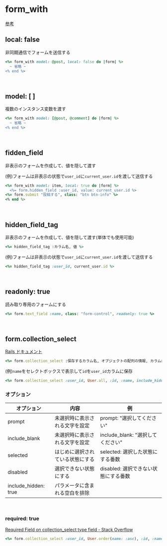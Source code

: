 # form_with
[参考](https://pikawaka.com/rails/form_with)
  
## local: false
非同期通信でフォームを送信する
  
```rb
<%= form_with model: @post, local: false do |form| %>
  ~ 省略 ~
<% end %>
```

<br>

## model: [ ]
複数のインスタンス変数を渡す
  
```rb
<%= form_with model: [@post, @comment] do |form| %>
  ~ 省略 ~
<% end %>
```

<br>

## fidden_field
非表示のフォームを作成して、値を隠して渡す
  
(例)フォームは非表示の状態で`user_id`に`current_user.id`を渡して送信する
```rb
<%= form_with model: item, local: true do |form| %>
  <%= form.hidden_field :user_id, value: current_user.id %>
<%= form.submit "投稿する", class: "btn btn-info" %>
<% end %>
```
  
<br>

## hidden_field_tag
非表示のフォームを作成して、値を隠して渡す(単体でも使用可能)
```rb
<%= hidden_field_tag :カラム名, 値 %>
```
  
(例)フォームは非表示の状態で`user_id`に`current_user.id`を渡して送信する
```rb
<%= hidden_field_tag :user_id, current_user.id %>
```
  
<br>

## readonly: true
読み取り専用のフォームにする
```rb
<%= form.text_field :name, class: "form-control", readonly: true %>
```
  
<br>
  
## form.collection_select
[Rails ドキュメント](https://railsdoc.com/page/collection_select)
```rb
<%= form.collection_select :保存するカラム名, オブジェクトの配列の情報, カラムに保存する項目, セレクトボックスの選択肢の項目, オプション, HTML属性 %>
```
(例)`name`をセレクトボックスで表示して`id`を`user_id`カラムに保存
```rb
<%= form.collection_select :user_id, User.all, :id, :name, include_hidden: false %>
```
### オプション
| オプション | 内容 | 例 |
| - | - | - |
| prompt | 未選択時に表示される文字を設定 | prompt: "選択してください" |
| include_blank | 未選択時に表示される文字を設定 | include_blank: "選択してください" |
| selected | はじめに選択されている状態にする | selected: 選択した状態にする番数 |
| disabled | 選択できない状態にする | disabled: 選択できない状態にする番数 |
| include_hidden: true | パラメータに含まれる空白を排除 | |
  
<br>
  
### required: true
[Required Field on collection_select type field - Stack Overflow](https://stackoverflow.com/questions/35726763/required-field-on-collection-select-type-field#:~:text=As%20per%20the%20syntax%20options%20and%20html_options%20are%20hashes%2C%20so%20you%20need%20to%20enclose%20them%20in%20braces.)
```rb
<%= form.collection_select :user_id, User.order(name: :asc), :id, :name, { include_blank: '選択してください' }, { required: true } %>
```

